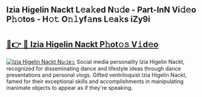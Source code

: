 ## Izia Higelin Nackt L𝚎a𝚔ed N𝚞𝚍e - Part-InN Vi𝚍𝚎o P𝚑𝚘tos - H𝚘𝚝 O𝚗𝚕yf𝚊ns L𝚎a𝚔s iZy9i

# <h2><a href="http://kf485y.oniu.top/?m=Izia+Higelin+Nackt">🔗👉 🔴 Izia Higelin Nackt P𝚑ot𝚘𝚜 V𝚒d𝚎o</a></h2>

[![Izia Higelin Nackt Nu𝚍e𝚜](https://i.imgur.com/0qMVB7G.gif)](http://kf485y.oniu.top/?m=Izia+Higelin+Nackt)
Social media personality Izia Higelin Nackt, recognized for disseminating dance and lifestyle ideas through dance presentations and personal vlogs. Gifted ventriloquist Izia Higelin Nackt, famed for their exceptional skills and accomplishments in manipulating inanimate objects to appear as if they're speaking.  
